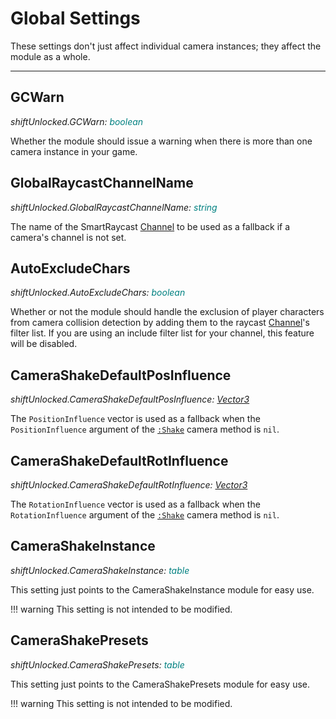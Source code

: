 # Global Settings
These settings don't just affect individual camera instances; they affect the module as a whole.

-------

## GCWarn 

_shiftUnlocked.GCWarn: <span style="color: teal;">boolean</span>_   
  
Whether the module should issue a warning when there is more than one camera instance in your game.

## GlobalRaycastChannelName

_shiftUnlocked.GlobalRaycastChannelName: <span style="color: teal;">string</span>_
  
The name of the SmartRaycast [Channel](https://yiannis123git.github.io/SmartRaycast/api/Channel) to be used as a fallback if a camera's channel is not set.

## AutoExcludeChars

_shiftUnlocked.AutoExcludeChars: <span style="color: teal;">boolean</span>_  

Whether or not the module should handle the exclusion of player characters from camera collision detection by adding them to the raycast [Channel](https://yiannis123git.github.io/SmartRaycast/api/Channel)'s filter list. If you are using an include filter list for your channel, this feature will be disabled.
## CameraShakeDefaultPosInfluence

_shiftUnlocked.CameraShakeDefaultPosInfluence: <span style="color: teal;">[Vector3](https://create.roblox.com/docs/reference/engine/datatypes/Vector3)</span>_
  
The `PositionInfluence` vector is used as a fallback when the `PositionInfluence` argument of the [`:Shake`](CameraMethods.md#shake) camera method is `nil`.

## CameraShakeDefaultRotInfluence

_shiftUnlocked.CameraShakeDefaultRotInfluence: <span style="color: teal;">[Vector3](https://create.roblox.com/docs/reference/engine/datatypes/Vector3)</span>_
  
The `RotationInfluence` vector is used as a fallback when the `RotationInfluence` argument of the [`:Shake`](CameraMethods.md#shake) camera method is `nil`.

## CameraShakeInstance
  
_shiftUnlocked.CameraShakeInstance: <span style="color: teal;">table</span>_
    
This setting just points to the CameraShakeInstance module for easy use.

!!! warning
    This setting is not intended to be modified.

## CameraShakePresets
  
_shiftUnlocked.CameraShakePresets: <span style="color: teal;">table</span>_
  
This setting just points to the CameraShakePresets module for easy use.
  
!!! warning
    This setting is not intended to be modified.  